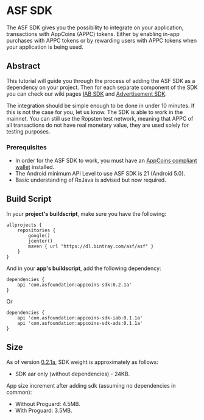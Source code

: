 # ASF SDK

The ASF SDK gives you the possibility to integrate on your application, transactions with AppCoins 
(APPC) tokens. Either by enabling in-app purchases with APPC tokens or by rewarding users with APPC 
tokens when your application is being used.

## Abstract

This tutorial will guide you through the process of adding the ASF SDK as a dependency on your project.
Then for each separate component of the SDK you can check our wiki pages [IAB SDK](https://github.com/AppStoreFoundation/asf-sdk/wiki/In-App-Billing-(IAB)-SDK)
and [Advertisement SDK](https://github.com/AppStoreFoundation/asf-sdk/wiki/Advertisement-SDK).

The integration should be simple enough to be done in under 10 minutes. If this is not the case for 
you, let us know. The SDK is able to work in the mainnet. You can still use the Ropsten test 
network, meaning that APPC of all transactions do not have real monetary value, they are used solely 
for testing purposes.

### Prerequisites

+ In order for the ASF SDK to work, you must have an [AppCoins compliant wallet](https://github.com/Aptoide/asf-wallet-android/tree/dev) installed.
+ The Android minimum API Level to use ASF SDK is 21 (Android 5.0).
+ Basic understanding of RxJava is advised but now required.

## Build Script

In your **project's buildscript**, make sure you have the following:

```
allprojects {
    repositories {
        google()
        jcenter()
        maven { url "https://dl.bintray.com/asf/asf" }
    }
}
```
And in your **app's buildscript**, add the following dependency:

```
dependencies {
    api 'com.asfoundation:appcoins-sdk:0.2.1a'
}
```

Or

```
dependencies {
    api 'com.asfoundation:appcoins-sdk-iab:0.1.1a'
    api 'com.asfoundation:appcoins-sdk-ads:0.1.1a'
}
```

## Size
As of version [0.2.1a](https://bintray.com/asf/asf/appcoins-sdk/0.1.1a), SDK weight is approximately as follows:

- SDK aar only (without dependencies) - 24KB.

App size increment after adding sdk (assuming no dependencies in common):

- Without Proguard: 4.5MB.
- With Proguard: 3.5MB.